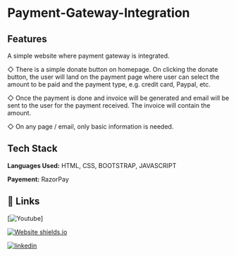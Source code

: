 # Payment-Gateway-Integration

## Features

A simple website where payment gateway is integrated.

◇ There is a simple donate button on homepage. On clicking the donate button, the user will land on the payment page where user can select the amount to be paid and the payment type, e.g. credit card, Paypal, etc.

◇ Once the payment is done and invoice will be generated and email will be sent to the user for the payment received. The invoice will contain the amount.

◇ On any page / email, only basic information is needed.


## Tech Stack

**Languages Used:** HTML, CSS, BOOTSTRAP, JAVASCRIPT

**Payement:** RazorPay



## 🔗 Links
[![Youtube](https://img.shields.io/badge/YOUTUBE-000?style=for-the-badge&logo=ko-fi&logoColor=white)]

[![Website shields.io](https://img.shields.io/website-up-down-green-red/http/shields.io.svg)](https://rahulraj882.github.io/payment_gateway.github.io/)

[![linkedin](https://img.shields.io/badge/linkedin-0A66C2?style=for-the-badge&logo=linkedin&logoColor=white)](https://www.linkedin.com/in/rahul-raj-9501b2191/)



